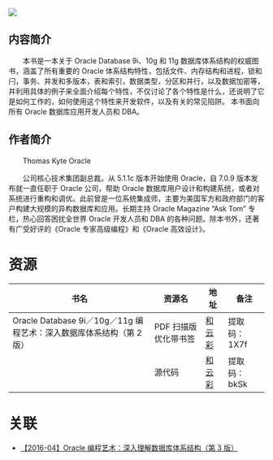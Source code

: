 ![](http://img3m4.ddimg.cn/23/31/21009704-1_u_2.jpg)

## 内容简介

　　本书是一本关于 Oracle Database 9i、10g 和 11g 数据库体系结构的权威图书，涵盖了所有重要的 Oracle 体系结构特性，包括文件、内存结构和进程，锁和闩，事务、并发和多版本，表和索引，数据类型，分区和并行，以及数据加密等，并利用具体的例子来全面介绍每个特性，不仅讨论了各个特性是什么，还说明了它是如何工作的，如何使用这个特性来开发软件，以及有关的常见陷阱。 本书面向所有 Oracle 数据库应用开发人员和 DBA。

## 作者简介

　　Thomas Kyte Oracle

　　公司核心技术集团副总裁。从 5.1.1c 版本开始使用 Oracle，自 7.0.9 版本发布就一直任职于 Oracle 公司，帮助 Oracle 数据库用户设计和构建系统，或者对系统进行重构和调优。此前曾是一位系统集成师，主要为美国军方和政府部门的客户构建大规模的异构数据库和应用。长期主持 Oracle Magazine “Ask Tom” 专栏，热心回答困扰全世界 Oracle 开发人员和 DBA 的各种问题。除本书外，还著有广受好评的《Oracle 专家高级编程》和《Oracle 高效设计》。

# 资源

|书名|资源名|地址|备注|
|---|---|---|---|
|Oracle Database 9i／10g／11g 编程艺术：深入数据库体系结构（第 2 版）|PDF 扫描版优化带书签|[和云彩](http://caiyun.feixin.10086.cn/dl/0n5Cs1zSVasZP)|提取码：1X7f|
||源代码|[和云彩](http://caiyun.feixin.10086.cn/dl/0n5CsLvqQz5Ha)|提取码：bkSk|

# 关联

* [【2016-04】Oracle 编程艺术：深入理解数据库体系结构（第 3 版）](./【2016-04】Oracle%20编程艺术：深入理解数据库体系结构（第%203%20版）.md)
